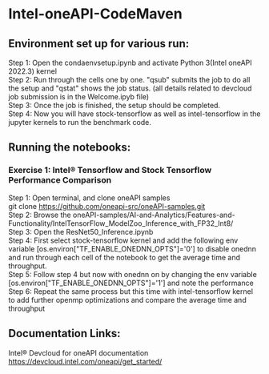 # Intel-oneAPI-CodeMaven
## Environment set up for various run:
Step 1: Open the condaenvsetup.ipynb and activate Python 3(Intel oneAPI 2022.3) kernel<br />
Step 2: Run through the cells one by one. "qsub" submits the job to do all the setup and "qstat" shows the job status. (all details related to devcloud job submission is in the Welcome.ipyb file)<br />
Step 3: Once the job is finished, the setup should be completed.<br />
Step 4: Now you will have stock-tensorflow as well as intel-tensorflow in the jupyter kernels to run the benchmark code.<br />

## Running the notebooks:
### Exercise 1: Intel® Tensorflow and Stock Tensorflow Performance Comparison 

Step 1: Open terminal, and clone oneAPI samples<br />
git clone https://github.com/oneapi-src/oneAPI-samples.git<br />
Step 2: Browse the oneAPI-samples/AI-and-Analytics/Features-and-Functionality/IntelTensorFlow_ModelZoo_Inference_with_FP32_Int8/<br />
Step 3: Open the ResNet50_Inference.ipynb<br />
Step 4: First select stock-tensorflow kernel and add the following env variable [os.environ["TF_ENABLE_ONEDNN_OPTS"]='0'] to disable onednn and run through each cell of the notebook to get the average time and throughput.<br />
Step 5: Follow step 4 but now with onednn on by changing the env variable  [os.environ["TF_ENABLE_ONEDNN_OPTS"]='1'] and note the performance<br />
Step 6: Repeat the same process but this time with intel-tensorflow kernel to add further openmp optimizations and compare the average time and throughput<br />


## Documentation Links:

Intel® Devcloud for oneAPI documentation
https://devcloud.intel.com/oneapi/get_started/
